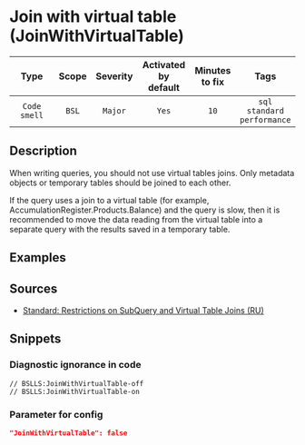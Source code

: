 # Join with virtual table (JoinWithVirtualTable)

 |     Type     | Scope | Severity | Activated<br>by default | Minutes<br>to fix |                       Tags                       |
 |:------------:|:-----:|:--------:|:-----------------------------:|:-----------------------:|:------------------------------------------------:|
 | `Code smell` | `BSL` | `Major`  |             `Yes`             |          `10`           | `sql`<br>`standard`<br>`performance` | 

<!-- Блоки выше заполняются автоматически, не трогать -->
## Description
<!-- Описание диагностики заполняется вручную. Необходимо понятным языком описать смысл и схему работу -->

When writing queries, you should not use virtual tables joins. Only metadata objects or temporary tables should be joined to each other.

If the query uses a join to a virtual table (for example, AccumulationRegister.Products.Balance) and the query is slow, then it is recommended to move the data reading from the virtual table into a separate query with the results saved in a temporary table.

## Examples
<!-- В данном разделе приводятся примеры, на которые диагностика срабатывает, а также можно привести пример, как можно исправить ситуацию -->

## Sources
<!-- Необходимо указывать ссылки на все источники, из которых почерпнута информация для создания диагностики -->
<!-- Примеры источников

* Источник: [Стандарт: Тексты модулей](https://its.1c.ru/db/v8std#content:456:hdoc)
* Полезная информация: [Отказ от использования модальных окон](https://its.1c.ru/db/metod8dev#content:5272:hdoc)
* Источник: [Cognitive complexity, ver. 1.4](https://www.sonarsource.com/docs/CognitiveComplexity.pdf) -->

* [Standard: Restrictions on SubQuery and Virtual Table Joins (RU)](https://its.1c.ru/db/v8std#content:655:hdoc)

## Snippets

<!-- Блоки ниже заполняются автоматически, не трогать -->
### Diagnostic ignorance in code

```bsl
// BSLLS:JoinWithVirtualTable-off
// BSLLS:JoinWithVirtualTable-on
```

### Parameter for config

```json
"JoinWithVirtualTable": false
```
